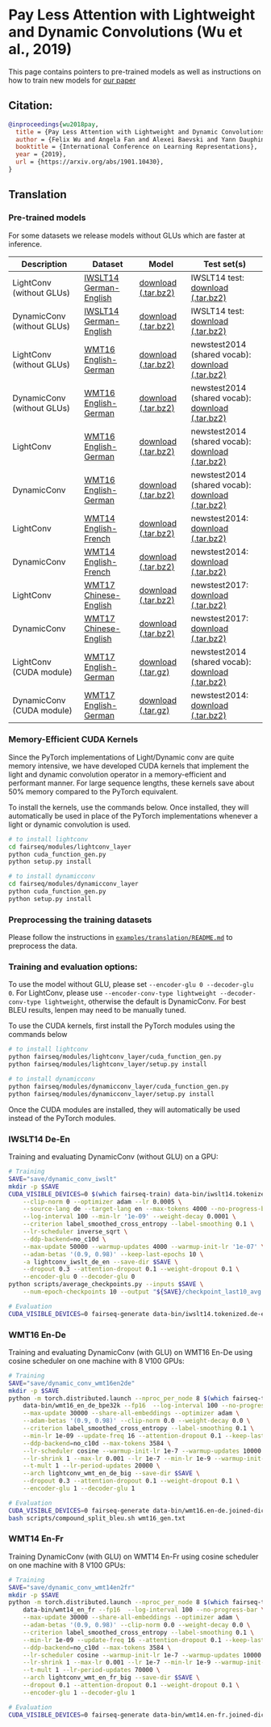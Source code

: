 # Pay Less Attention with Lightweight and Dynamic Convolutions (Wu et al., 2019)
This page contains pointers to pre-trained models as well as instructions on how to train new models for [our paper](https://arxiv.org/abs/1901.10430)

## Citation:
```bibtex
@inproceedings{wu2018pay,
  title = {Pay Less Attention with Lightweight and Dynamic Convolutions},
  author = {Felix Wu and Angela Fan and Alexei Baevski and Yann Dauphin and Michael Auli},
  booktitle = {International Conference on Learning Representations},
  year = {2019},
  url = {https://arxiv.org/abs/1901.10430},
}
```

## Translation

### Pre-trained models
For some datasets we release models without GLUs which are faster at inference.

Description | Dataset | Model | Test set(s)
---|---|---|---
LightConv (without GLUs) | [IWSLT14 German-English](https://wit3.fbk.eu/archive/2014-01/texts/de/en/de-en.tgz) | [download (.tar.bz2)](https://dl.fbaipublicfiles.com/fairseq/models/dynamicconv/iwslt14.de-en.lightconv.tar.bz2) | IWSLT14 test: <br> [download (.tar.bz2)](https://dl.fbaipublicfiles.com/fairseq/data/iwslt14.de-en.test.tar.bz2)
DynamicConv (without GLUs) | [IWSLT14 German-English](https://wit3.fbk.eu/archive/2014-01/texts/de/en/de-en.tgz) | [download (.tar.bz2)](https://dl.fbaipublicfiles.com/fairseq/models/dynamicconv/iwslt14.de-en.dynamicconv.tar.bz2) | IWSLT14 test: <br> [download (.tar.bz2)](https://dl.fbaipublicfiles.com/fairseq/data/iwslt14.de-en.test.tar.bz2)
LightConv (without GLUs) | [WMT16 English-German](https://drive.google.com/uc?export=download&id=0B_bZck-ksdkpM25jRUN2X2UxMm8) | [download (.tar.bz2)](https://dl.fbaipublicfiles.com/fairseq/models/dynamicconv/wmt16.en-de.joined-dict.lightconv.tar.bz2) | newstest2014 (shared vocab): <br> [download (.tar.bz2)](https://dl.fbaipublicfiles.com/fairseq/data/wmt16.en-de.joined-dict.newstest2014.tar.bz2)
DynamicConv (without GLUs) | [WMT16 English-German](https://drive.google.com/uc?export=download&id=0B_bZck-ksdkpM25jRUN2X2UxMm8) | [download (.tar.bz2)](https://dl.fbaipublicfiles.com/fairseq/models/dynamicconv/wmt16.en-de.joined-dict.dynamicconv.tar.bz2) | newstest2014 (shared vocab): <br> [download (.tar.bz2)](https://dl.fbaipublicfiles.com/fairseq/data/wmt16.en-de.joined-dict.newstest2014.tar.bz2)
LightConv | [WMT16 English-German](https://drive.google.com/uc?export=download&id=0B_bZck-ksdkpM25jRUN2X2UxMm8) | [download (.tar.bz2)](https://dl.fbaipublicfiles.com/fairseq/models/dynamicconv/wmt16.en-de.joined-dict.lightconv-glu.tar.bz2) | newstest2014 (shared vocab): <br> [download (.tar.bz2)](https://dl.fbaipublicfiles.com/fairseq/data/wmt16.en-de.joined-dict.newstest2014.tar.bz2)
DynamicConv | [WMT16 English-German](https://drive.google.com/uc?export=download&id=0B_bZck-ksdkpM25jRUN2X2UxMm8) | [download (.tar.bz2)](https://dl.fbaipublicfiles.com/fairseq/models/dynamicconv/wmt16.en-de.joined-dict.dynamicconv-glu.tar.bz2) | newstest2014 (shared vocab): <br> [download (.tar.bz2)](https://dl.fbaipublicfiles.com/fairseq/data/wmt16.en-de.joined-dict.newstest2014.tar.bz2)
LightConv | [WMT14 English-French](http://statmt.org/wmt14/translation-task.html#Download) | [download (.tar.bz2)](https://dl.fbaipublicfiles.com/fairseq/models/dynamicconv/wmt14.en-fr.joined-dict.lightconv-glu.tar.bz2) | newstest2014: <br> [download (.tar.bz2)](https://dl.fbaipublicfiles.com/fairseq/data/wmt14.en-fr.joined-dict.newstest2014.tar.bz2)
DynamicConv | [WMT14 English-French](http://statmt.org/wmt14/translation-task.html#Download) | [download (.tar.bz2)](https://dl.fbaipublicfiles.com/fairseq/models/dynamicconv/wmt14.en-fr.joined-dict.dynamicconv-glu.tar.bz2) | newstest2014: <br> [download (.tar.bz2)](https://dl.fbaipublicfiles.com/fairseq/data/wmt14.en-fr.joined-dict.newstest2014.tar.bz2)
LightConv | [WMT17 Chinese-English](http://statmt.org/wmt17/translation-task.html#Download) | [download (.tar.bz2)](https://dl.fbaipublicfiles.com/fairseq/models/dynamicconv/wmt17.zh-en.lightconv-glu.tar.bz2) | newstest2017: <br> [download (.tar.bz2)](https://dl.fbaipublicfiles.com/fairseq/data/wmt17.zh-en.newstest2017.tar.bz2)
DynamicConv | [WMT17 Chinese-English](http://statmt.org/wmt17/translation-task.html#Download) | [download (.tar.bz2)](https://dl.fbaipublicfiles.com/fairseq/models/dynamicconv/wmt17.zh-en.dynamicconv-glu.tar.bz2) | newstest2017: <br> [download (.tar.bz2)](https://dl.fbaipublicfiles.com/fairseq/data/wmt17.zh-en.newstest2017.tar.bz2)
LightConv (CUDA module) | [WMT17 English-German](http://statmt.org/wmt17/translation-task.html#Download) | [download (.tar.gz)](https://dl.fbaipublicfiles.com/fairseq/models/dynamicconv/wmt17.en-de.joined-dict.transformer.light-conv-cuda-glu.tar.gz) | newstest2014 (shared vocab): <br> [download (.tar.bz2)](https://dl.fbaipublicfiles.com/fairseq/data/wmt16.en-de.joined-dict.newstest2014.tar.bz2)
DynamicConv (CUDA module) | [WMT17 English-German](http://statmt.org/wmt17/translation-task.html#Download) | [download (.tar.gz)](https://dl.fbaipublicfiles.com/fairseq/models/dynamicconv/wmt17.en-de.joined-dict.transformer.dynamic-conv-cuda-glu.tar.gz) | newstest2014: <br> [download (.tar.bz2)](https://dl.fbaipublicfiles.com/fairseq/data/wmt16.en-de.joined-dict.newstest2014.tar.bz2)

### Memory-Efficient CUDA Kernels

Since the PyTorch implementations of Light/Dynamic conv are quite memory intensive, we have developed CUDA kernels that implement the light and dynamic convolution operator in a memory-efficient and performant manner. For large sequence lengths, these kernels save about 50% memory compared to the PyTorch equivalent. 

To install the kernels, use the commands below. Once installed, they will automatically be used in place of the PyTorch implementations whenever a light or dynamic convolution is used.

```sh
# to install lightconv
cd fairseq/modules/lightconv_layer
python cuda_function_gen.py
python setup.py install

# to install dynamicconv
cd fairseq/modules/dynamicconv_layer
python cuda_function_gen.py
python setup.py install
```

### Preprocessing the training datasets

Please follow the instructions in [`examples/translation/README.md`](../translation/README.md) to preprocess the data.

### Training and evaluation options:
To use the model without GLU, please set `--encoder-glu 0 --decoder-glu 0`.
For LightConv, please use `--encoder-conv-type lightweight --decoder-conv-type lightweight`, otherwise the default is DynamicConv.
For best BLEU results, lenpen may need to be manually tuned.

To use the CUDA kernels, first install the PyTorch modules using the commands below
```sh
# to install lightconv
python fairseq/modules/lightconv_layer/cuda_function_gen.py
python fairseq/modules/lightconv_layer/setup.py install

# to install dynamicconv
python fairseq/modules/dynamicconv_layer/cuda_function_gen.py
python fairseq/modules/dynamicconv_layer/setup.py install
```
Once the CUDA modules are installed, they will automatically be used instead of the PyTorch modules.

### IWSLT14 De-En
Training and evaluating DynamicConv (without GLU) on a GPU:
```sh
# Training
SAVE="save/dynamic_conv_iwslt"
mkdir -p $SAVE 
CUDA_VISIBLE_DEVICES=0 $(which fairseq-train) data-bin/iwslt14.tokenized.de-en \
    --clip-norm 0 --optimizer adam --lr 0.0005 \
    --source-lang de --target-lang en --max-tokens 4000 --no-progress-bar \
    --log-interval 100 --min-lr '1e-09' --weight-decay 0.0001 \
    --criterion label_smoothed_cross_entropy --label-smoothing 0.1 \
    --lr-scheduler inverse_sqrt \
    --ddp-backend=no_c10d \
    --max-update 50000 --warmup-updates 4000 --warmup-init-lr '1e-07' \
    --adam-betas '(0.9, 0.98)' --keep-last-epochs 10 \
    -a lightconv_iwslt_de_en --save-dir $SAVE \
    --dropout 0.3 --attention-dropout 0.1 --weight-dropout 0.1 \
    --encoder-glu 0 --decoder-glu 0
python scripts/average_checkpoints.py --inputs $SAVE \
    --num-epoch-checkpoints 10 --output "${SAVE}/checkpoint_last10_avg.pt"

# Evaluation
CUDA_VISIBLE_DEVICES=0 fairseq-generate data-bin/iwslt14.tokenized.de-en --path "${SAVE}/checkpoint_last10_avg.pt" --batch-size 128 --beam 4 --remove-bpe --lenpen 1 --gen-subset test --quiet 
```

### WMT16 En-De
Training and evaluating DynamicConv (with GLU) on WMT16 En-De using cosine scheduler on one machine with 8 V100 GPUs:
```sh
# Training
SAVE="save/dynamic_conv_wmt16en2de"
mkdir -p $SAVE
python -m torch.distributed.launch --nproc_per_node 8 $(which fairseq-train) \
    data-bin/wmt16_en_de_bpe32k --fp16  --log-interval 100 --no-progress-bar \
    --max-update 30000 --share-all-embeddings --optimizer adam \
    --adam-betas '(0.9, 0.98)' --clip-norm 0.0 --weight-decay 0.0 \
    --criterion label_smoothed_cross_entropy --label-smoothing 0.1 \
    --min-lr 1e-09 --update-freq 16 --attention-dropout 0.1 --keep-last-epochs 10 \
    --ddp-backend=no_c10d --max-tokens 3584 \
    --lr-scheduler cosine --warmup-init-lr 1e-7 --warmup-updates 10000 \
    --lr-shrink 1 --max-lr 0.001 --lr 1e-7 --min-lr 1e-9 --warmup-init-lr 1e-07 \
    --t-mult 1 --lr-period-updates 20000 \
    --arch lightconv_wmt_en_de_big --save-dir $SAVE \
    --dropout 0.3 --attention-dropout 0.1 --weight-dropout 0.1 \
    --encoder-glu 1 --decoder-glu 1

# Evaluation
CUDA_VISIBLE_DEVICES=0 fairseq-generate data-bin/wmt16.en-de.joined-dict.newstest2014 --path "${SAVE}/checkpoint_best.pt" --batch-size 128 --beam 5 --remove-bpe --lenpen 0.5 --gen-subset test > wmt16_gen.txt
bash scripts/compound_split_bleu.sh wmt16_gen.txt
```

### WMT14 En-Fr
Training DynamicConv (with GLU) on WMT14 En-Fr using cosine scheduler on one machine with 8 V100 GPUs:
```sh
# Training
SAVE="save/dynamic_conv_wmt14en2fr"
mkdir -p $SAVE
python -m torch.distributed.launch --nproc_per_node 8 $(which fairseq-train) \
    data-bin/wmt14_en_fr --fp16  --log-interval 100 --no-progress-bar \
    --max-update 30000 --share-all-embeddings --optimizer adam \
    --adam-betas '(0.9, 0.98)' --clip-norm 0.0 --weight-decay 0.0 \
    --criterion label_smoothed_cross_entropy --label-smoothing 0.1 \
    --min-lr 1e-09 --update-freq 16 --attention-dropout 0.1 --keep-last-epochs 10 \
    --ddp-backend=no_c10d --max-tokens 3584 \
    --lr-scheduler cosine --warmup-init-lr 1e-7 --warmup-updates 10000 \
    --lr-shrink 1 --max-lr 0.001 --lr 1e-7 --min-lr 1e-9 --warmup-init-lr 1e-07 \
    --t-mult 1 --lr-period-updates 70000 \
    --arch lightconv_wmt_en_fr_big --save-dir $SAVE \
    --dropout 0.1 --attention-dropout 0.1 --weight-dropout 0.1 \
    --encoder-glu 1 --decoder-glu 1

# Evaluation
CUDA_VISIBLE_DEVICES=0 fairseq-generate data-bin/wmt14.en-fr.joined-dict.newstest2014 --path "${SAVE}/checkpoint_best.pt" --batch-size 128 --beam 5 --remove-bpe --lenpen 0.9 --gen-subset test
```
